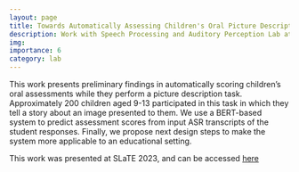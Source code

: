 ```yaml
---
layout: page
title: Towards Automatically Assessing Children's Oral Picture Description Tasks 
description: Work with Speech Processing and Auditory Perception Lab at UCLA
img: 
importance: 6
category: lab
---
```


This work presents preliminary findings in automatically scoring children’s oral assessments while they perform a picture description task. Approximately 200 children aged 9-13 participated in this task in which they tell a story about an image presented to them. We use a BERT-based system to predict assessment scores from input ASR transcripts of the student responses. Finally, we propose next design steps to make the system more applicable to an educational setting.

This work was presented at SLaTE 2023, and can be accessed <a href="https://www.isca-speech.org/archive/slate_2023/veeramani23_slate.html"> here</a>